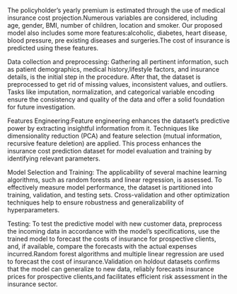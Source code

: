 The policyholder’s yearly premium is estimated through the use of medical insurance cost projection.Numerous variables are considered, including age, gender, BMI, number of children, location and smoker.
Our proposed model also includes some more features:alcoholic, diabetes, heart disease, blood pressure, pre existing diseases and surgeries.The cost of insurance is predicted using these features.

Data collection and preprocessing: Gathering all pertinent information, such as patient demographics, medical history,lifestyle factors, and insurance details, is the initial step in the procedure. 
After that, the dataset is preprocessed to get rid of missing values, inconsistent values, and outliers. Tasks like imputation, normalization, and categorical variable encoding ensure the consistency and 
quality of the data and offer a solid foundation for future investigation.

Features Engineering:Feature engineering enhances the dataset’s predictive power by extracting insightful information from it. Techniques like dimensionality reduction (PCA) and feature selection
(mutual information, recursive feature deletion) are applied. This process enhances the insurance cost prediction dataset for model evaluation and training by identifying relevant parameters.

Model Selection and Training: The applicability of several machine learning algorithms, such as random forests and linear regression, is assessed. To effectively measure model performance, the dataset is partitioned
into training, validation, and testing sets. Cross-validation and other optimization techniques help to ensure robustness and generalizability of hyperparameters.

Testing: To test the predictive model with new customer data, preprocess the incoming data in accordance with the model’s specifications, use the trained model to forecast the costs of insurance for prospective 
clients, and, if available, compare the forecasts with the actual expenses incurred.Random forest algorithms and multiple linear regression are used to forecast the cost of insurance.Validation on holdout datasets
confirms that the model can generalize to new data, reliably forecasts insurance prices for prospective clients,and facilitates efficient risk assessment in the insurance sector.
